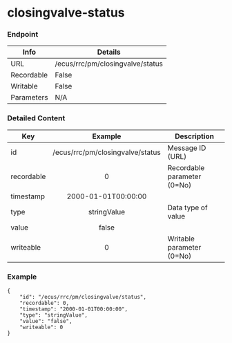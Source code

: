 # closingvalve-status



### Endpoint

| Info  | Details |
| ------------- | ------------- |
| URL   | /ecus/rrc/pm/closingvalve/status   |
| Recordable   | False   |
| Writable   | False   |
| Parameters  | N/A |

### Detailed Content

|  Key  | Example | Description |
| ------------- | :------: | ------------------------------ |
|  id | /ecus/rrc/pm/closingvalve/status | Message ID (URL) |
|  recordable | 0 | Recordable parameter (0=No) |
|  timestamp | 2000-01-01T00:00:00 |  |
|  type | stringValue | Data type of value |
|  value | false |  |
|  writeable | 0 | Writable parameter (0=No) |



### Example
```
{
    "id": "/ecus/rrc/pm/closingvalve/status",
    "recordable": 0,
    "timestamp": "2000-01-01T00:00:00",
    "type": "stringValue",
    "value": "false",
    "writeable": 0
}
```
